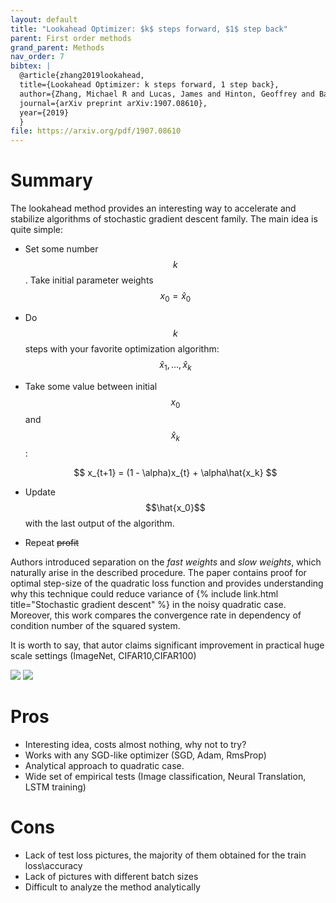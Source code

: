 ```yaml
---
layout: default
title: "Lookahead Optimizer: $k$ steps forward, $1$ step back"
parent: First order methods
grand_parent: Methods
nav_order: 7
bibtex: |
  @article{zhang2019lookahead,
  title={Lookahead Optimizer: k steps forward, 1 step back},
  author={Zhang, Michael R and Lucas, James and Hinton, Geoffrey and Ba, Jimmy},
  journal={arXiv preprint arXiv:1907.08610},
  year={2019}
  }
file: https://arxiv.org/pdf/1907.08610
---
```


# Summary

The lookahead method provides an interesting way to accelerate and stabilize algorithms of stochastic gradient descent family.
The main idea is quite simple: 

* Set some number $$k$$. Take initial parameter weights $$x_0 = \hat{x}_0$$
* Do $$k$$ steps with your favorite optimization algorithm: $$\hat{x}_1, \ldots, \hat{x}_k$$
* Take some value between initial $$x_0$$ and $$\hat{x}_k$$:

    $$
    x_{t+1} = (1 - \alpha)x_{t} + \alpha\hat{x_k}
    $$

* Update $$\hat{x_0}$$ with the last output of the algorithm.
* Repeat ~~profit~~

Authors introduced separation on the *fast weights* and *slow weights*, which naturally arise in the described procedure.
The paper contains proof for optimal step-size of the quadratic loss function and provides understanding why this technique could reduce variance of {% include link.html title="Stochastic gradient descent" %} in the noisy quadratic case. Moreover, this work compares the convergence rate in dependency of condition number of the squared system.

It is worth to say, that autor claims significant improvement in practical huge scale settings (ImageNet, CIFAR10,CIFAR100)

![](../fast_vs_slow.png)
![](../imagenet_train_loss.png)

# Pros
* Interesting idea, costs almost nothing, why not to try?
* Works with any SGD-like optimizer (SGD, Adam, RmsProp)
* Analytical approach to quadratic case.
* Wide set of empirical tests (Image classification, Neural Translation, LSTM training)

# Cons
* Lack of test loss pictures, the majority of them obtained for the train loss\accuracy 
* Lack of pictures with different batch sizes
* Difficult to analyze the method analytically
